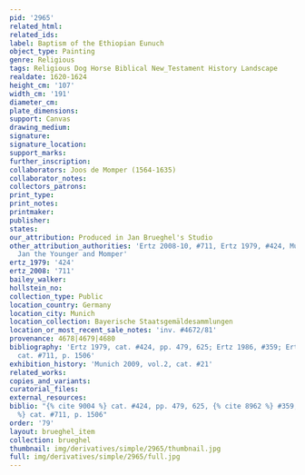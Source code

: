 ```yaml
---
pid: '2965'
related_html: 
related_ids: 
label: Baptism of the Ethiopian Eunuch
object_type: Painting
genre: Religious
tags: Religious Dog Horse Biblical New_Testament History Landscape
realdate: 1620-1624
height_cm: '107'
width_cm: '191'
diameter_cm: 
plate_dimensions: 
support: Canvas
drawing_medium: 
signature: 
signature_location: 
support_marks: 
further_inscription: 
collaborators: Joos de Momper (1564-1635)
collaborator_notes: 
collectors_patrons: 
print_type: 
print_notes: 
printmaker: 
publisher: 
states: 
our_attribution: Produced in Jan Brueghel's Studio
other_attribution_authorities: 'Ertz 2008-10, #711, Ertz 1979, #424, Munich 2013 as
  Jan the Younger and Momper'
ertz_1979: '424'
ertz_2008: '711'
bailey_walker: 
hollstein_no: 
collection_type: Public
location_country: Germany
location_city: Munich
location_collection: Bayerische Staatsgemäldesammlungen
location_or_most_recent_sale_notes: 'inv. #4672/81'
provenance: 4678|4679|4680
bibliography: 'Ertz 1979, cat. #424, pp. 479, 625; Ertz 1986, #359; Ertz 2008-10,
  cat. #711, p. 1506'
exhibition_history: 'Munich 2009, vol.2, cat. #21'
related_works: 
copies_and_variants: 
curatorial_files: 
external_resources: 
biblio: "{% cite 9004 %} cat. #424, pp. 479, 625, {% cite 8962 %} #359, {% cite 8900
  %} cat. #711, p. 1506"
order: '79'
layout: brueghel_item
collection: brueghel
thumbnail: img/derivatives/simple/2965/thumbnail.jpg
full: img/derivatives/simple/2965/full.jpg
---
```

